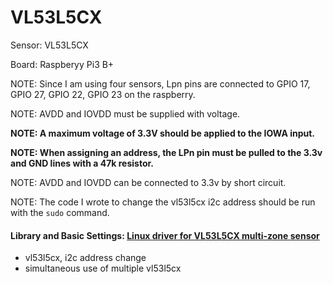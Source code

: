 # VL53L5CX 

Sensor: VL53L5CX

Board: Raspberyy Pi3 B+

NOTE: Since I am using four sensors, Lpn pins are connected to GPIO 17, GPIO 27, GPIO 22, GPIO 23 on the raspberry.

NOTE: AVDD and IOVDD must be supplied with voltage.

**NOTE: A maximum voltage of 3.3V should be applied to the IOWA input.**

**NOTE: When assigning an address, the LPn pin must be pulled to the 3.3v and GND lines with a 47k resistor.**

NOTE: AVDD and IOVDD can be connected to 3.3v by short circuit.

NOTE: The code I wrote to change the vl53l5cx i2c address should be run with the `sudo` command.


#### Library and Basic Settings: [Linux driver for VL53L5CX multi-zone sensor ](https://www.st.com/en/embedded-software/stsw-img025.html) 

* vl53l5cx, i2c address change
* simultaneous use of multiple vl53l5cx




